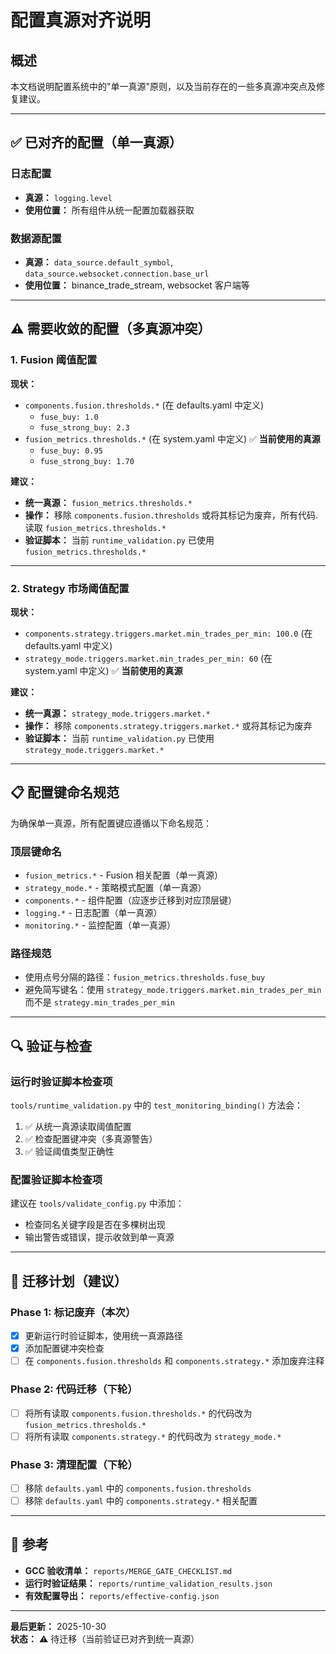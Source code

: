 # 配置真源对齐说明

## 概述

本文档说明配置系统中的"单一真源"原则，以及当前存在的一些多真源冲突点及修复建议。

---

## ✅ 已对齐的配置（单一真源）

### 日志配置
- **真源：** `logging.level`
- **使用位置：** 所有组件从统一配置加载器获取

### 数据源配置
- **真源：** `data_source.default_symbol`, `data_source.websocket.connection.base_url`
- **使用位置：** binance_trade_stream, websocket 客户端等

---

## ⚠️ 需要收敛的配置（多真源冲突）

### 1. Fusion 阈值配置

**现状：**
- `components.fusion.thresholds.*` (在 defaults.yaml 中定义)
  - `fuse_buy: 1.0`
  - `fuse_strong_buy: 2.3`
- `fusion_metrics.thresholds.*` (在 system.yaml 中定义) ✅ **当前使用的真源**
  - `fuse_buy: 0.95`
  - `fuse_strong_buy: 1.70`

**建议：**
- **统一真源：** `fusion_metrics.thresholds.*`
- **操作：** 移除 `components.fusion.thresholds` 或将其标记为废弃，所有代码.读取 `fusion_metrics.thresholds.*`
- **验证脚本：** 当前 `runtime_validation.py` 已使用 `fusion_metrics.thresholds.*`

---

### 2. Strategy 市场阈值配置

**现状：**
- `components.strategy.triggers.market.min_trades_per_min: 100.0` (在 defaults.yaml 中定义)
- `strategy_mode.triggers.market.min_trades_per_min: 60` (在 system.yaml 中定义) ✅ **当前使用的真源**

**建议：**
- **统一真源：** `strategy_mode.triggers.market.*`
- **操作：** 移除 `components.strategy.triggers.market.*` 或将其标记为废弃
- **验证脚本：** 当前 `runtime_validation.py` 已使用 `strategy_mode.triggers.market.*`

---

## 📋 配置键命名规范

为确保单一真源，所有配置键应遵循以下命名规范：

### 顶层键命名
- `fusion_metrics.*` - Fusion 相关配置（单一真源）
- `strategy_mode.*` - 策略模式配置（单一真源）
- `components.*` - 组件配置（应逐步迁移到对应顶层键）
- `logging.*` - 日志配置（单一真源）
- `monitoring.*` - 监控配置（单一真源）

### 路径规范
- 使用点号分隔的路径：`fusion_metrics.thresholds.fuse_buy`
- 避免简写键名：使用 `strategy_mode.triggers.market.min_trades_per_min` 而不是 `strategy.min_trades_per_min`

---

## 🔍 验证与检查

### 运行时验证脚本检查项

`tools/runtime_validation.py` 中的 `test_monitoring_binding()` 方法会：
1. ✅ 从统一真源读取阈值配置
2. ✅ 检查配置键冲突（多真源警告）
3. ✅ 验证阈值类型正确性

### 配置验证脚本检查项

建议在 `tools/validate_config.py` 中添加：
- 检查同名关键字段是否在多棵树出现
- 输出警告或错误，提示收敛到单一真源

---

## 🚀 迁移计划（建议）

### Phase 1: 标记废弃（本次）
- [x] 更新运行时验证脚本，使用统一真源路径
- [x] 添加配置键冲突检查
- [ ] 在 `components.fusion.thresholds` 和 `components.strategy.*` 添加废弃注释

### Phase 2: 代码迁移（下轮）
- [ ] 将所有读取 `components.fusion.thresholds.*` 的代码改为 `fusion_metrics.thresholds.*`
- [ ] 将所有读取 `components.strategy.*` 的代码改为 `strategy_mode.*`

### Phase 3: 清理配置（下轮）
- [ ] 移除 `defaults.yaml` 中的 `components.fusion.thresholds`
- [ ] 移除 `defaults.yaml` 中的 `components.strategy.*` 相关配置

---

## 📝 参考

- **GCC 验收清单：** `reports/MERGE_GATE_CHECKLIST.md`
- **运行时验证结果：** `reports/runtime_validation_results.json`
- **有效配置导出：** `reports/effective-config.json`

---

**最后更新：** 2025-10-30  
**状态：** ⚠️ 待迁移（当前验证已对齐到统一真源）

